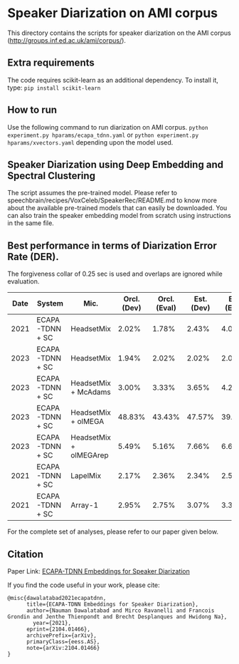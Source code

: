 # Speaker Diarization on AMI corpus
This directory contains the scripts for speaker diarization on the AMI corpus (http://groups.inf.ed.ac.uk/ami/corpus/).

## Extra requirements
The code requires scikit-learn as an additional dependency.
To install it, type: `pip install scikit-learn`

## How to run
Use the following command to run diarization on AMI corpus.
`python experiment.py hparams/ecapa_tdnn.yaml` or `python experiment.py hparams/xvectors.yaml` depending upon the model used.


## Speaker Diarization using Deep Embedding and Spectral Clustering
The script assumes the pre-trained model. Please refer to speechbrain/recipes/VoxCeleb/SpeakerRec/README.md to know more about the available pre-trained models that can easily be downloaded. You can also train the speaker embedding model from scratch using instructions in the same file.


## Best performance in terms of Diarization Error Rate (DER).
The forgiveness collar of 0.25 sec is used and overlaps are ignored while evaluation.

| Date | System | Mic. | Orcl. (Dev) | Orcl. (Eval) | Est. (Dev) | Est. (Eval)
| ---- |----------- | ------------ | ------ |------| ------| ------ |
| 2021 | ECAPA-TDNN + SC | HeadsetMix | 2.02% | 1.78% | 2.43% | 4.03% |
| 2023 | ECAPA-TDNN + SC | HeadsetMix | 1.94% | 2.02% | 2.02% | 2.04% |
| 2023 | ECAPA-TDNN + SC | HeadsetMix + McAdams | 3.00% | 3.33% | 3.65% | 4.22% |
| 2023 | ECAPA-TDNN + SC | HeadsetMix + olMEGA | 48.83% | 43.43% | 47.57% | 39.52% |
| 2023 | ECAPA-TDNN + SC | HeadsetMix + olMEGArep | 5.49% | 5.16% | 7.66% | 6.69% |
| 2021 | ECAPA-TDNN + SC | LapelMix | 2.17% | 2.36% | 2.34% | 2.57% |
| 2021 | ECAPA-TDNN + SC | Array-1 | 2.95% | 2.75% | 3.07% | 3.30% |

For the complete set of analyses, please refer to our paper given below.

## Citation

Paper Link: [ECAPA-TDNN Embeddings for Speaker Diarization](https://arxiv.org/pdf/2104.01466.pdf)

If you find the code useful in your work, please cite:

    @misc{dawalatabad2021ecapatdnn,
          title={ECAPA-TDNN Embeddings for Speaker Diarization},
          author={Nauman Dawalatabad and Mirco Ravanelli and Francois Grondin and Jenthe Thienpondt and Brecht Desplanques and Hwidong Na},
            year={2021},
          eprint={2104.01466},
          archivePrefix={arXiv},
          primaryClass={eess.AS},
          note={arXiv:2104.01466}
    }
